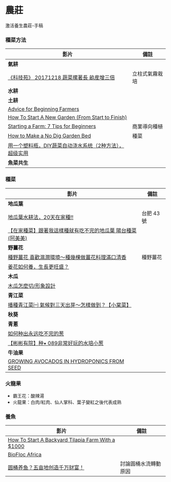 # 農莊
激活養生農莊-手稿

### 種菜方法
|影片|備註|
|----|----|
|**氣耕**||
|[《科技苑》 20171218 蔬菜摞著長 畝産增三倍](https://www.youtube.com/watch?v=LZvztEnIuE8)|立柱式氣霧栽培|
|**水耕**||
|**土耕**||
|[Advice for Beginning Farmers](https://www.youtube.com/watch?v=AYEo2udXM80)||
|[How To Start A New Garden (From Start to Finish)](https://www.youtube.com/watch?v=0aNOPuXHCLQ&list=PL5My47TRn9ydMPSTt-5kpxPeL277dpPhZ&index=4)||
|[Starting a Farm: 7 Tips for Beginners](https://www.youtube.com/watch?v=mJ-MeA-W1Ts)|商業導向種植|
|[How to Make a No Dig Garden Bed](https://www.youtube.com/watch?v=TVoruCmpfUI&list=PL5My47TRn9ydMPSTt-5kpxPeL277dpPhZ)|種菜|
|[用一个塑料瓶，DIY蔬菜自动浇水系统（2种方法），超级实用](https://www.youtube.com/watch?v=bMYya4f4WnY)||
|**魚菜共生**||

### 種菜
|影片|備註|
|----|----|
|**地瓜葉**||
|[地瓜葉水耕法，20天在家種!!](https://www.youtube.com/watch?v=iHDvBjPsqUo)|台肥 43 號|
|[【在家種菜】跟著我這樣種就有吃不完的地瓜葉 陽台種菜(阿美美)](https://www.youtube.com/watch?v=80UwwhGnt28)||
|**野薑花**||
|[種野薑花 喜歡濕潤環境～種幾棵做薑花料理滿口清香](https://www.youtube.com/watch?v=RnbWGFmgyks)|種野薑花|
|[姜花如何養，生長更旺盛？](https://www.youtube.com/watch?v=RxpHGP1aTYE)||
|**木瓜**||
|[木瓜怎麼切/形象設計](https://www.youtube.com/watch?v=co1YAsAk-Ew)||
|**青江菜**||
|[播種青江菜㈠ 氣候對三天出芽～怎樣做到？【小棠菜】](https://www.youtube.com/watch?v=-cHqFn-VBv8)||
|**秋葵**||
|**青蔥**||
|[如何种出永远吃不完的葱](https://www.youtube.com/watch?v=8V96I-RfkRA)||
|[【彬彬有院】种• 089非常好玩的水培小葱](https://www.youtube.com/watch?v=_RzdGyrbLHg)||
|**牛油果**||
|[GROWING AVOCADOS IN HYDROPONICS FROM SEED](https://www.youtube.com/watch?v=1PHHHgr49FI)||

### 火龍果
- 霸王花：酸辣湯
- 火龍果：白肉/紅肉、仙人掌科、葉子變紅之後代表成熟


### 養魚
|影片|備註|
|----|----|
|[How To Start A Backyard Tilapia Farm With a $1000](https://www.youtube.com/watch?v=Wnmg_zgD59A)||
|[BioFloc Africa](https://bioflocafrica.com/)||
|[圆桶养鱼？五亩地创造千万财富！](https://www.youtube.com/watch?v=J7LeftfGCXY)|討論圓桶水流轉動原因|
